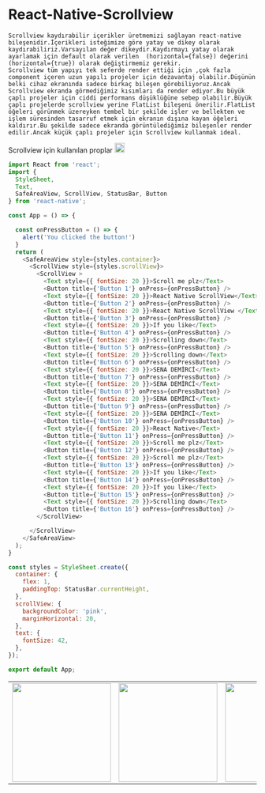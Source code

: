 # React-Native-Scrollview
    Scrollview kaydırabilir içerikler üretmemizi sağlayan react-native bileşenidir.İçerikleri isteğimize göre yatay ve dikey olarak kaydırabiliriz.Varsayılan değer dikeydir.Kaydırmayı yatay olarak ayarlamak için default olarak verilen  (horizontal={false}) değerini (horizontal={true}) olarak değiştirmemiz gerekir.
    Scrollview tüm yapıyı tek seferde render ettiği için ,çok fazla component içeren uzun yapılı projeler için dezavantaj olabilir.Düşünün belki cihaz ekranında sadece birkaç bileşen görebiliyoruz.Ancak Scrollview ekranda görmediğimiz kısımları da render ediyor.Bu büyük çaplı projeler için ciddi performans düşüklüğüne sebep olabilir.Büyük çaplı projelerde scrollview yerine FlatList bileşeni önerilir.FlatList öğeleri görünmek üzereyken tembel bir şekilde işler ve bellekten ve işlem süresinden tasarruf etmek için ekranın dışına kayan öğeleri kaldırır.Bu şekilde sadece ekranda görüntülediğimiz bileşenler render edilir.Ancak küçük çaplı projeler için Scrollview kullanmak ideal.


 Scrollview için kullanılan proplar 
<img src="https://github.com/demircisena/React-Native-Scrollview/blob/main/scrollview%20props.png" width="20px">


```javascript
import React from 'react';
import {
  StyleSheet,
  Text,
  SafeAreaView, ScrollView, StatusBar, Button
} from 'react-native';

const App = () => {

  const onPressButton = () => {
    alert('You clicked the button!')
  }
  return (
    <SafeAreaView style={styles.container}>
      <ScrollView style={styles.scrollView}>
        <ScrollView >
          <Text style={{ fontSize: 20 }}>Scroll me plz</Text>
          <Button title={'Button 1'} onPress={onPressButton} />
          <Text style={{ fontSize: 20 }}>React Native ScrollView</Text>
          <Button title={'Button 2'} onPress={onPressButton} />
          <Text style={{ fontSize: 20 }}>React Native ScrollView </Text>
          <Button title={'Button 3'} onPress={onPressButton} />
          <Text style={{ fontSize: 20 }}>If you like</Text>
          <Button title={'Button 4'} onPress={onPressButton} />
          <Text style={{ fontSize: 20 }}>Scrolling down</Text>
          <Button title={'Button 5'} onPress={onPressButton} />
          <Text style={{ fontSize: 20 }}>Scrolling down</Text>
          <Button title={'Button 6'} onPress={onPressButton} />
          <Text style={{ fontSize: 20 }}>SENA DEMİRCİ</Text>
          <Button title={'Button 7'} onPress={onPressButton} />
          <Text style={{ fontSize: 20 }}>SENA DEMİRCİ</Text>
          <Button title={'Button 8'} onPress={onPressButton} />
          <Text style={{ fontSize: 20 }}>SENA DEMİRCİ</Text>
          <Button title={'Button 9'} onPress={onPressButton} />
          <Text style={{ fontSize: 20 }}>SENA DEMİRCİ</Text>
          <Button title={'Button 10'} onPress={onPressButton} />
          <Text style={{ fontSize: 20 }}>React Native</Text>
          <Button title={'Button 11'} onPress={onPressButton} />
          <Text style={{ fontSize: 20 }}>Scroll me plz</Text>
          <Button title={'Button 12'} onPress={onPressButton} />
          <Text style={{ fontSize: 20 }}>Scroll me plz</Text>
          <Button title={'Button 13'} onPress={onPressButton} />
          <Text style={{ fontSize: 20 }}>If you like</Text>
          <Button title={'Button 14'} onPress={onPressButton} />
          <Text style={{ fontSize: 20 }}>If you like</Text>
          <Button title={'Button 15'} onPress={onPressButton} />
          <Text style={{ fontSize: 20 }}>Scrolling down</Text>
          <Button title={'Button 16'} onPress={onPressButton} />
        </ScrollView>

      </ScrollView>
    </SafeAreaView>
  );
}

const styles = StyleSheet.create({
  container: {
    flex: 1,
    paddingTop: StatusBar.currentHeight,
  },
  scrollView: {
    backgroundColor: 'pink',
    marginHorizontal: 20,
  },
  text: {
    fontSize: 42,
  },
});

export default App;
```


<table class="image-table">
<tbody>
<tr>
<td>
<img src="https://github.com/demircisena/React-Native-Scrollview/blob/main/Screenshot_20221104-095813_AwesomeProject.jpg" width="200" heigth="100" >
</td>
<td>
<img src="https://github.com/demircisena/React-Native-Scrollview/blob/main/Screenshot_20221104-095821_AwesomeProject.jpg" width="200" heigth="100">
</td>
<td>
<img src="https://github.com/demircisena/React-Native-Scrollview/blob/main/Screenshot_20221104-101516_AwesomeProject.jpg" width="200" heigth="100">
</td>
</tr>
</tbody>
</table>

